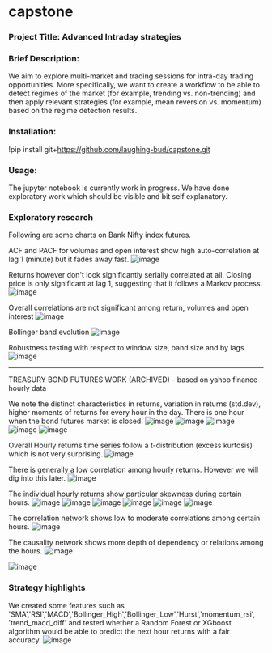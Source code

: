 # capstone
### Project Title: Advanced Intraday strategies

### **Brief Description**: 
We aim to explore multi-market and trading sessions for intra-day trading opportunities.  More specifically, we want to create a workflow to be able to detect regimes of the market (for example, trending vs. non-trending) and then apply relevant strategies (for example, mean reversion vs. momentum) based on the regime detection results.

### **Installation**: 
!pip install git+https://github.com/laughing-bud/capstone.git

### **Usage**:
The jupyter notebook is currently work in progress. We have done exploratory work which should be visible and bit self explanatory.

### Exploratory research
Following are some charts on Bank Nifty index futures.

ACF and PACF for volumes and open interest show high auto-correlation at lag 1 (minute) but it fades away fast.
![image](https://github.com/user-attachments/assets/0f7a80ad-d9c7-4a5b-83cd-d9184b7678b9)

Returns however don't look significantly serially correlated at all. Closing price is only significant at lag 1, suggesting that it follows a Markov process.
![image](https://github.com/user-attachments/assets/d3c1223d-c782-489e-8c83-3e1694e5db05)

Overall correlations are not significant among return, volumes and open interest
![image](https://github.com/user-attachments/assets/19a20b24-1c51-44e6-a627-591c9df036d9)

Bollinger band evolution
![image](https://github.com/user-attachments/assets/2e8935ea-2ec4-4d7a-8627-66197e385b03)

Robustness testing with respect to window size, band size and by lags.
![image](https://github.com/user-attachments/assets/3e948d59-faa7-4b5a-b3ba-dfae2b81ec87)

--------------------------------------------------------------------------------------------------------------------------------
TREASURY BOND FUTURES WORK (ARCHIVED) - based on yahoo finance hourly data

We note the distinct characteristics in returns, variation in returns (std.dev), higher moments of returns for every hour in the day. There is one hour when the bond futures market is closed. 
![image](https://github.com/user-attachments/assets/3df6f7fc-3a71-4c7a-8270-c136175827ef)
![image](https://github.com/user-attachments/assets/3bc7ddb1-215b-4b94-a353-15c79e2b9b2a)
![image](https://github.com/user-attachments/assets/92e470d0-fda2-4cb0-aa03-3391ece9fa1d)
![image](https://github.com/user-attachments/assets/516f67ea-38ac-49a8-83d3-cca7162d070d)
![image](https://github.com/user-attachments/assets/fab03ff2-12f7-44d4-a8db-7ffbc61914e4)

Overall Hourly returns time series follow a t-distribution (excess kurtosis) which is not very surprising.
![image](https://github.com/user-attachments/assets/ffee704c-2a4a-4cba-bccd-2854ccff6e29)

There is generally a low correlation among hourly returns. However we will dig into this later.
![image](https://github.com/user-attachments/assets/0d71c2fb-2b7a-42d4-b5c6-dce8834b20e1)

The individual hourly returns show particular skewness during certain hours.
![image](https://github.com/user-attachments/assets/bb0c5b68-2bd8-403b-8121-62ada083e619)
![image](https://github.com/user-attachments/assets/cb88a757-8465-48dc-8579-99aff5ab9153)
![image](https://github.com/user-attachments/assets/3f94b280-c539-4aba-a295-fb644ffbb909)
![image](https://github.com/user-attachments/assets/3b98c0ae-e64f-4adb-9b1a-0fa816391d14)
![image](https://github.com/user-attachments/assets/d80cb2d8-f587-4e86-b60b-c2f198ccb937)
![image](https://github.com/user-attachments/assets/dd6c65df-5615-4616-b939-b938b268671c)

The correlation network shows low to moderate correlations among certain hours.
![image](https://github.com/user-attachments/assets/71def29b-0696-4c9c-b5e6-1b66068c1ff5)

The causality network shows more depth of dependency or relations among the hours.
![image](https://github.com/user-attachments/assets/3b3432f4-2a19-40ab-bda3-a98f726a44bd)

![image](https://github.com/user-attachments/assets/76db04f4-5e1e-4b7f-b324-1fe70049413e)


### Strategy highlights 
We created some features such as 'SMA','RSI','MACD','Bollinger_High','Bollinger_Low','Hurst','momentum_rsi', 'trend_macd_diff' and tested whether a Random Forest or XGboost algorithm would be able to predict the next hour returns with a fair accuracy.
![image](https://github.com/user-attachments/assets/cd0c7bfc-7ff7-4d52-9bc7-a3313aeed615)

